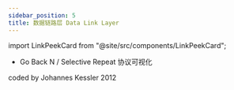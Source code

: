 ```yaml
---
sidebar_position: 5
title: 数据链路层 Data Link Layer
---
```


import LinkPeekCard from "@site/src/components/LinkPeekCard";

* Go Back N / Selective Repeat 协议可视化

<LinkPeekCard url="https://www2.tkn.tu-berlin.de/teaching/rn/animations/gbn_sr/" icon="https://www2.tkn.tu-berlin.de/favicon.ico" title="Selective Repeat / Go Back N">coded by Johannes Kessler 2012</LinkPeekCard>